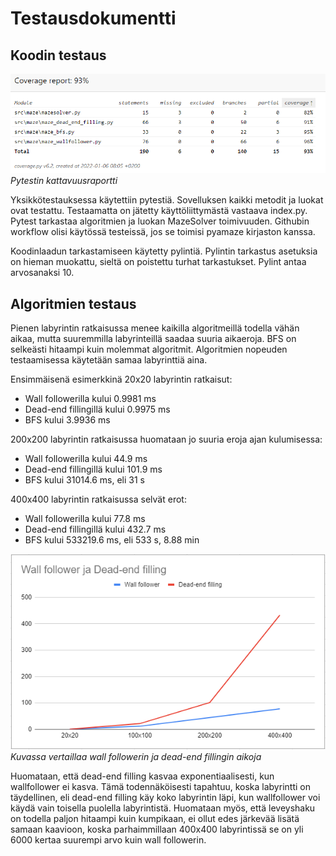 # Testausdokumentti

## Koodin testaus

![raportti](./kuvat/testaus-kattavuus.PNG)  
*Pytestin kattavuusraportti*

Yksikkötestauksessa käytettiin pytestiä. Sovelluksen kaikki metodit ja luokat ovat testattu. Testaamatta on jätetty käyttöliittymästä vastaava index.py. Pytest tarkastaa algoritmien ja luokan MazeSolver toimivuuden. Githubin workflow olisi käytössä testeissä, jos se toimisi pyamaze kirjaston kanssa.

Koodinlaadun tarkastamiseen käytetty pylintiä. Pylintin tarkastus asetuksia on hieman muokattu, sieltä on poistettu turhat tarkastukset. Pylint antaa arvosanaksi 10.

## Algoritmien testaus

Pienen labyrintin ratkaisussa menee kaikilla algoritmeillä todella vähän aikaa, mutta suuremmilla labyrinteillä saadaa suuria aikaeroja. BFS on selkeästi hitaampi kuin molemmat algoritmit. Algoritmien nopeuden testaamisessa käytetään samaa labyrinttiä aina.

Ensimmäisenä esimerkkinä 20x20 labyrintin ratkaisut:
- Wall followerilla kului 0.9981 ms
- Dead-end fillingillä kului 0.9975 ms
- BFS kului 3.9936 ms

200x200 labyrintin ratkaisussa huomataan jo suuria eroja ajan kulumisessa:
- Wall followerilla kului 44.9 ms
- Dead-end fillingillä kului 101.9 ms
- BFS kului 31014.6 ms, eli 31 s

400x400 labyrintin ratkaisussa selvät erot:
- Wall followerilla kului 77.8 ms
- Dead-end fillingillä kului 432.7 ms
- BFS kului 533219.6 ms, eli 533 s, 8.88 min

![vertailu](./kuvat/testaus-nopeuksien-vertailu.PNG)  
*Kuvassa vertaillaa wall followerin ja dead-end fillingin aikoja*

Huomataan, että dead-end filling kasvaa exponentiaalisesti, kun wallfollower ei kasva. Tämä todennäköisesti tapahtuu, koska labyrintti on täydellinen, eli dead-end filling käy koko labyrintin läpi, kun wallfollower voi käydä vain toisella puolella labyrintistä. Huomataan myös, että leveyshaku on todella paljon hitaampi kuin kumpikaan, ei ollut edes järkevää lisätä samaan kaavioon, koska parhaimmillaan 400x400 labyrintissä se on yli 6000 kertaa suurempi arvo kuin wall followerin.
